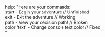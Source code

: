 help: "Here are your commands:
  <br/>start - Begin your adventure // Unfinished
  <br/>exit - Exit the adventure // Working
  <br/>path - View your decision path! // Broken
  <br/>color 'text' - Change console text color // Fixed
  <br/>"
